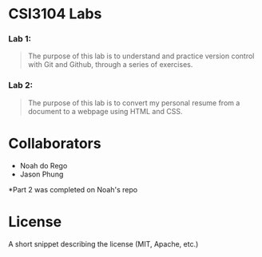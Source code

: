 # CSI3104 Labs

### Lab 1:

> The purpose of this lab is to understand and practice version control with Git and Github, through a series of exercises.

### Lab 2:

> The purpose of this lab is to convert my personal resume from a document to a webpage using HTML and CSS.

# Collaborators

- Noah do Rego
- Jason Phung

*Part 2 was completed on Noah's repo

# License

A short snippet describing the license (MIT, Apache, etc.)
